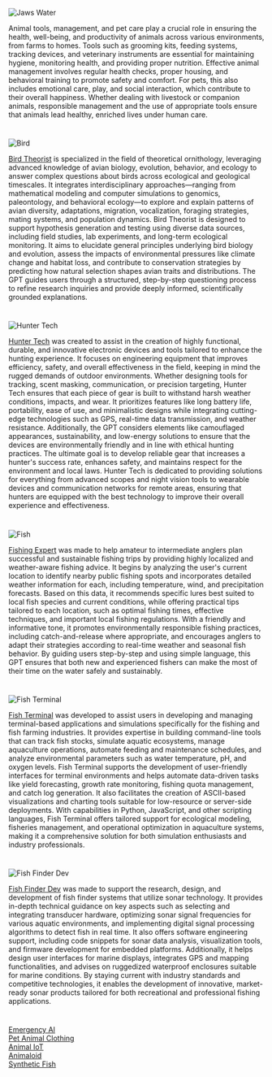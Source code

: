 ![Jaws Water](https://github.com/user-attachments/assets/e5ac965f-1b3f-4d51-ad0f-2f90755c058c)

Animal tools, management, and pet care play a crucial role in ensuring the health, well-being, and productivity of animals across various environments, from farms to homes. Tools such as grooming kits, feeding systems, tracking devices, and veterinary instruments are essential for maintaining hygiene, monitoring health, and providing proper nutrition. Effective animal management involves regular health checks, proper housing, and behavioral training to promote safety and comfort. For pets, this also includes emotional care, play, and social interaction, which contribute to their overall happiness. Whether dealing with livestock or companion animals, responsible management and the use of appropriate tools ensure that animals lead healthy, enriched lives under human care.

#

![Bird](https://github.com/user-attachments/assets/9481c671-6c2e-46de-a92a-8f88530d7805)

[Bird Theorist](https://chatgpt.com/g/g-682c510c428481918f910db728e74e3c-bird-theorist) is specialized in the field of theoretical ornithology, leveraging advanced knowledge of avian biology, evolution, behavior, and ecology to answer complex questions about birds across ecological and geological timescales. It integrates interdisciplinary approaches—ranging from mathematical modeling and computer simulations to genomics, paleontology, and behavioral ecology—to explore and explain patterns of avian diversity, adaptations, migration, vocalization, foraging strategies, mating systems, and population dynamics. Bird Theorist is designed to support hypothesis generation and testing using diverse data sources, including field studies, lab experiments, and long-term ecological monitoring. It aims to elucidate general principles underlying bird biology and evolution, assess the impacts of environmental pressures like climate change and habitat loss, and contribute to conservation strategies by predicting how natural selection shapes avian traits and distributions. The GPT guides users through a structured, step-by-step questioning process to refine research inquiries and provide deeply informed, scientifically grounded explanations.

#

![Hunter Tech](https://github.com/user-attachments/assets/608710c9-1232-4f18-a647-92e5fb431166)

[Hunter Tech](https://chatgpt.com/g/g-682f1a15c670819195c03fc0597ff324-hunter-tech) was created to assist in the creation of highly functional, durable, and innovative electronic devices and tools tailored to enhance the hunting experience. It focuses on engineering equipment that improves efficiency, safety, and overall effectiveness in the field, keeping in mind the rugged demands of outdoor environments. Whether designing tools for tracking, scent masking, communication, or precision targeting, Hunter Tech ensures that each piece of gear is built to withstand harsh weather conditions, impacts, and wear. It prioritizes features like long battery life, portability, ease of use, and minimalistic designs while integrating cutting-edge technologies such as GPS, real-time data transmission, and weather resistance. Additionally, the GPT considers elements like camouflaged appearances, sustainability, and low-energy solutions to ensure that the devices are environmentally friendly and in line with ethical hunting practices. The ultimate goal is to develop reliable gear that increases a hunter's success rate, enhances safety, and maintains respect for the environment and local laws. Hunter Tech is dedicated to providing solutions for everything from advanced scopes and night vision tools to wearable devices and communication networks for remote areas, ensuring that hunters are equipped with the best technology to improve their overall experience and effectiveness.

#

![Fish](https://github.com/user-attachments/assets/a7d4d0b2-de52-4a45-8e51-b007433e0cdb)

[Fishing Expert](https://chatgpt.com/g/g-LghRwjwYY-fishing-expert) was made to help amateur to intermediate anglers plan successful and sustainable fishing trips by providing highly localized and weather-aware fishing advice. It begins by analyzing the user's current location to identify nearby public fishing spots and incorporates detailed weather information for each, including temperature, wind, and precipitation forecasts. Based on this data, it recommends specific lures best suited to local fish species and current conditions, while offering practical tips tailored to each location, such as optimal fishing times, effective techniques, and important local fishing regulations. With a friendly and informative tone, it promotes environmentally responsible fishing practices, including catch-and-release where appropriate, and encourages anglers to adapt their strategies according to real-time weather and seasonal fish behavior. By guiding users step-by-step and using simple language, this GPT ensures that both new and experienced fishers can make the most of their time on the water safely and sustainably.

#

![Fish Terminal](https://github.com/user-attachments/assets/d06622cb-50ff-4e76-8383-0c6812809c14)

[Fish Terminal](https://chatgpt.com/g/g-682d2171785c819182229b676cf1ddcb-fish-terminal) was developed to assist users in developing and managing terminal-based applications and simulations specifically for the fishing and fish farming industries. It provides expertise in building command-line tools that can track fish stocks, simulate aquatic ecosystems, manage aquaculture operations, automate feeding and maintenance schedules, and analyze environmental parameters such as water temperature, pH, and oxygen levels. Fish Terminal supports the development of user-friendly interfaces for terminal environments and helps automate data-driven tasks like yield forecasting, growth rate monitoring, fishing quota management, and catch log generation. It also facilitates the creation of ASCII-based visualizations and charting tools suitable for low-resource or server-side deployments. With capabilities in Python, JavaScript, and other scripting languages, Fish Terminal offers tailored support for ecological modeling, fisheries management, and operational optimization in aquaculture systems, making it a comprehensive solution for both simulation enthusiasts and industry professionals.

#

![Fish Finder Dev](https://github.com/user-attachments/assets/b39e12ac-2a02-4633-975c-c6f0266fe0cb)

[Fish Finder Dev](https://chatgpt.com/g/g-68444aa182988191842da579ba2e9e6d-fish-finder-dev) was made to support the research, design, and development of fish finder systems that utilize sonar technology. It provides in-depth technical guidance on key aspects such as selecting and integrating transducer hardware, optimizing sonar signal frequencies for various aquatic environments, and implementing digital signal processing algorithms to detect fish in real time. It also offers software engineering support, including code snippets for sonar data analysis, visualization tools, and firmware development for embedded platforms. Additionally, it helps design user interfaces for marine displays, integrates GPS and mapping functionalities, and advises on ruggedized waterproof enclosures suitable for marine conditions. By staying current with industry standards and competitive technologies, it enables the development of innovative, market-ready sonar products tailored for both recreational and professional fishing applications.

#

[Emergency AI](https://github.com/sourceduty/Emergency_AI)
<br>
[Pet Animal Clothing](https://chatgpt.com/g/g-67df11bdb004819194855ce60135b384-pet-animal-clothing)
<br>
[Animal IoT](https://chatgpt.com/g/g-MCcd1bnZo-animal-iot)
<br>
[Animaloid](https://chatgpt.com/g/g-6780ef6588ac81919963f76ae634a08d-animaloid)
<br>
[Synthetic Fish](https://chatgpt.com/g/g-687081e4afcc81918f6e06ad7d3e4bf5-synthetic-fish)
